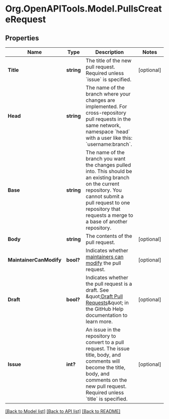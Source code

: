 # Org.OpenAPITools.Model.PullsCreateRequest

## Properties

Name | Type | Description | Notes
------------ | ------------- | ------------- | -------------
**Title** | **string** | The title of the new pull request. Required unless &#x60;issue&#x60; is specified. | [optional] 
**Head** | **string** | The name of the branch where your changes are implemented. For cross-repository pull requests in the same network, namespace &#x60;head&#x60; with a user like this: &#x60;username:branch&#x60;. | 
**Base** | **string** | The name of the branch you want the changes pulled into. This should be an existing branch on the current repository. You cannot submit a pull request to one repository that requests a merge to a base of another repository. | 
**Body** | **string** | The contents of the pull request. | [optional] 
**MaintainerCanModify** | **bool?** | Indicates whether [maintainers can modify](https://docs.github.com/articles/allowing-changes-to-a-pull-request-branch-created-from-a-fork/) the pull request. | [optional] 
**Draft** | **bool?** | Indicates whether the pull request is a draft. See \&quot;[Draft Pull Requests](https://docs.github.com/en/articles/about-pull-requests#draft-pull-requests)\&quot; in the GitHub Help documentation to learn more. | [optional] 
**Issue** | **int?** | An issue in the repository to convert to a pull request. The issue title, body, and comments will become the title, body, and comments on the new pull request. Required unless &#x60;title&#x60; is specified. | [optional] 

[[Back to Model list]](../README.md#documentation-for-models) [[Back to API list]](../README.md#documentation-for-api-endpoints) [[Back to README]](../README.md)

